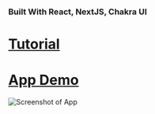 
### Built With React, NextJS, Chakra UI

# [Tutorial](https://youtu.be/N5CtgyQHjAE)

# [App Demo]()

![Screenshot of App]()
